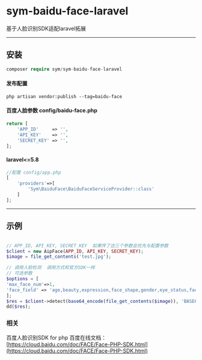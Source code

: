 # sym-baidu-face-laravel
基于人脸识别SDK适配laravel拓展
***
## 安装 

```php
composer require sym/sym-baidu-face-laravel
```
#### 发布配置
```
php artisan vendor:publish --tag=baidu-face
```

#### 百度人脸参数 config/baidu-face.php
```php
return [
    'APP_ID'     => '',
    'API_KEY'    => '',
    'SECRET_KEY' => '',
];
```

#### laravel<=5.8
```php
//配置 config/app.php
[
    'providers'=>[
        'Sym\BaiduFace\BaiduFaceServiceProvider::class'
    ]
];
```
***
## 示例

```php

// APP_ID, API_KEY, SECRET_KEY  如果传了这三个参数会优先与配置参数
$client = new AipFace(APP_ID, API_KEY, SECRET_KEY);
$image = file_get_contents('test.jpg');

// 调用人脸检测  调用方式和官方SDK一样
// 可选参数
$options = [
'max_face_num'=>1,
'face_field' => 'age,beauty,expression,face_shape,gender,eye_status,face_type,mask,occlusion,spoofing,quality,landmark,landmark72,angle'
];
$res = $client->detect(base64_encode(file_get_contents($image)), 'BASE64', $options);
dd($res);

```


### 相关
百度人脸识别SDK for php
百度在线文档：[https://cloud.baidu.com/doc/FACE/Face-PHP-SDK.html](https://cloud.baidu.com/doc/FACE/Face-PHP-SDK.html)  
